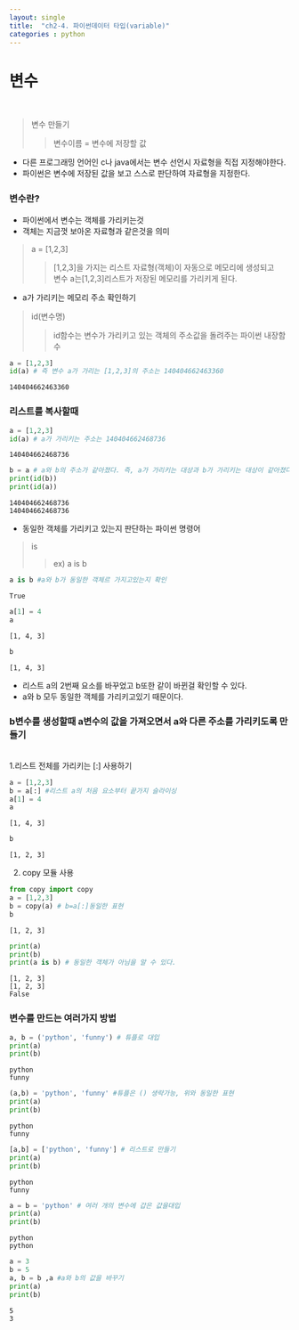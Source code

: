 ```yaml
---
layout: single
title:  "ch2-4. 파이썬데이터 타입(variable)"
categories : python
---
```

# 변수
<br>

>변수 만들기
>> 변수이름 = 변수에 저장할 값

- 다른 프로그래밍 언어인 c나 java에서는 변수 선언시 자료형을 직접 지정해야한다.
- 파이썬은 변수에 저장된 값을 보고 스스로 판단하여 자료형을 지정한다.

### 변수란?
- 파이썬에서 변수는 객체를 가리키는것
- 객체는 지금껏 보아온 자료형과 같은것을 의미
>a = [1,2,3]
>>[1,2,3]을 가지는 리스트 자료형(객체)이 자동으로 메모리에 생성되고<br> 변수 a는[1,2,3]리스트가 저장된 메모리를 가리키게 된다.

- a가 가리키는 메모리 주소 확인하기
>id(변수명)
>>id함수는 변수가 가리키고 있는 객체의 주소값을 돌려주는 파이썬 내장함수


```python
a = [1,2,3]
id(a) # 즉 변수 a가 가리는 [1,2,3]의 주소는 140404662463360
```




    140404662463360



### 리스트를 복사할때


```python
a = [1,2,3]
id(a) # a가 가리키는 주소는 140404662468736
```




    140404662468736




```python
b = a # a와 b의 주소가 같아졌다. 즉, a가 가리키는 대상과 b가 가리키는 대상이 같아졌다.
print(id(b))
print(id(a))
```

    140404662468736
    140404662468736


- 동일한 객체를 가리키고 있는지 판단하는 파이썬 명령어
>is
>>ex) a is b


```python
a is b #a와 b가 동일한 객체르 가지고있는지 확인
```




    True




```python
a[1] = 4
a
```




    [1, 4, 3]




```python
b
```




    [1, 4, 3]



- 리스트 a의 2번째 요소를 바꾸었고 b또한 같이 바뀐걸 확인할 수 있다.
- a와 b 모두 동일한 객체를 가리키고있기 때문이다.

### b변수를 생성할때 a변수의 값을 가져오면서 a와 다른 주소를 가리키도록 만들기 
<br>
1.리스트 전체를 가리키는 [:] 사용하기



```python
a = [1,2,3]
b = a[:] #리스트 a의 처음 요소부터 끝가지 슬라이싱
a[1] = 4
a
```




    [1, 4, 3]




```python
b
```




    [1, 2, 3]



2. copy 모듈 사용


```python
from copy import copy
a = [1,2,3]
b = copy(a) # b=a[:]동일한 표현
b
```




    [1, 2, 3]




```python
print(a)
print(b)
print(a is b) # 동일한 객체가 아님을 알 수 있다.
```

    [1, 2, 3]
    [1, 2, 3]
    False


### 변수를 만드는 여러가지 방법


```python
a, b = ('python', 'funny') # 튜플로 대입
print(a)
print(b)
```

    python
    funny



```python
(a,b) = 'python', 'funny' #튜플은 () 생략가능, 위와 동일한 표현
print(a)
print(b)
```

    python
    funny



```python
[a,b] = ['python', 'funny'] # 리스트로 만들기
print(a)
print(b)
```

    python
    funny



```python
a = b = 'python' # 여러 개의 변수에 갑은 값을대입
print(a)
print(b)
```

    python
    python



```python
a = 3
b = 5
a, b = b ,a #a와 b의 값을 바꾸기
print(a)
print(b)
```

    5
    3



```python

```
